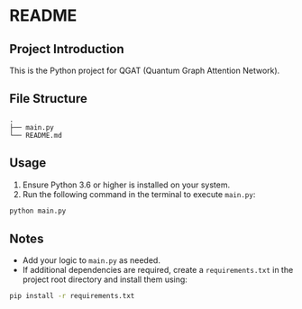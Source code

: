 # README

## Project Introduction

This is the Python project for QGAT (Quantum Graph Attention Network).

## File Structure

```
.
├── main.py
└── README.md
```

## Usage

1. Ensure Python 3.6 or higher is installed on your system.
2. Run the following command in the terminal to execute `main.py`:

```bash
python main.py
```

## Notes

- Add your logic to `main.py` as needed.
- If additional dependencies are required, create a `requirements.txt` in the project root directory and install them using:

```bash
pip install -r requirements.txt
```
